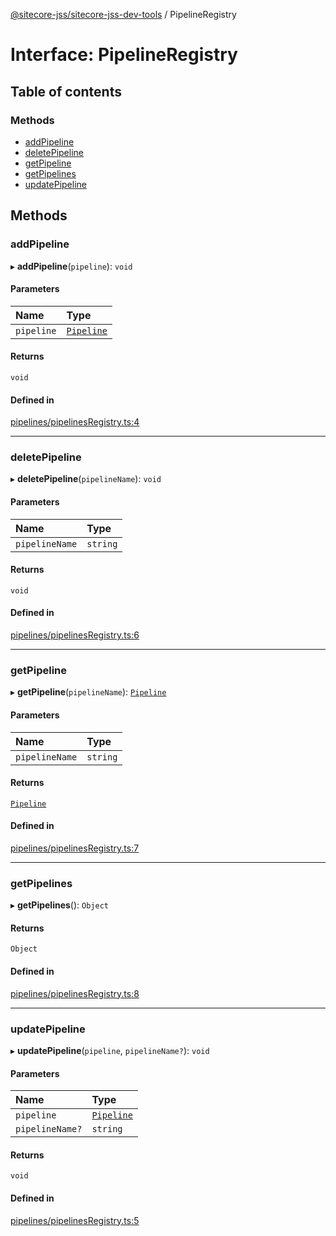 [@sitecore-jss/sitecore-jss-dev-tools](../README.md) / PipelineRegistry

# Interface: PipelineRegistry

## Table of contents

### Methods

- [addPipeline](PipelineRegistry.md#addpipeline)
- [deletePipeline](PipelineRegistry.md#deletepipeline)
- [getPipeline](PipelineRegistry.md#getpipeline)
- [getPipelines](PipelineRegistry.md#getpipelines)
- [updatePipeline](PipelineRegistry.md#updatepipeline)

## Methods

### addPipeline

▸ **addPipeline**(`pipeline`): `void`

#### Parameters

| Name | Type |
| :------ | :------ |
| `pipeline` | [`Pipeline`](Pipeline.md) |

#### Returns

`void`

#### Defined in

[pipelines/pipelinesRegistry.ts:4](https://github.com/Sitecore/jss/blob/1db69b67/packages/sitecore-jss-dev-tools/src/pipelines/pipelinesRegistry.ts#L4)

___

### deletePipeline

▸ **deletePipeline**(`pipelineName`): `void`

#### Parameters

| Name | Type |
| :------ | :------ |
| `pipelineName` | `string` |

#### Returns

`void`

#### Defined in

[pipelines/pipelinesRegistry.ts:6](https://github.com/Sitecore/jss/blob/1db69b67/packages/sitecore-jss-dev-tools/src/pipelines/pipelinesRegistry.ts#L6)

___

### getPipeline

▸ **getPipeline**(`pipelineName`): [`Pipeline`](Pipeline.md)

#### Parameters

| Name | Type |
| :------ | :------ |
| `pipelineName` | `string` |

#### Returns

[`Pipeline`](Pipeline.md)

#### Defined in

[pipelines/pipelinesRegistry.ts:7](https://github.com/Sitecore/jss/blob/1db69b67/packages/sitecore-jss-dev-tools/src/pipelines/pipelinesRegistry.ts#L7)

___

### getPipelines

▸ **getPipelines**(): `Object`

#### Returns

`Object`

#### Defined in

[pipelines/pipelinesRegistry.ts:8](https://github.com/Sitecore/jss/blob/1db69b67/packages/sitecore-jss-dev-tools/src/pipelines/pipelinesRegistry.ts#L8)

___

### updatePipeline

▸ **updatePipeline**(`pipeline`, `pipelineName?`): `void`

#### Parameters

| Name | Type |
| :------ | :------ |
| `pipeline` | [`Pipeline`](Pipeline.md) |
| `pipelineName?` | `string` |

#### Returns

`void`

#### Defined in

[pipelines/pipelinesRegistry.ts:5](https://github.com/Sitecore/jss/blob/1db69b67/packages/sitecore-jss-dev-tools/src/pipelines/pipelinesRegistry.ts#L5)
